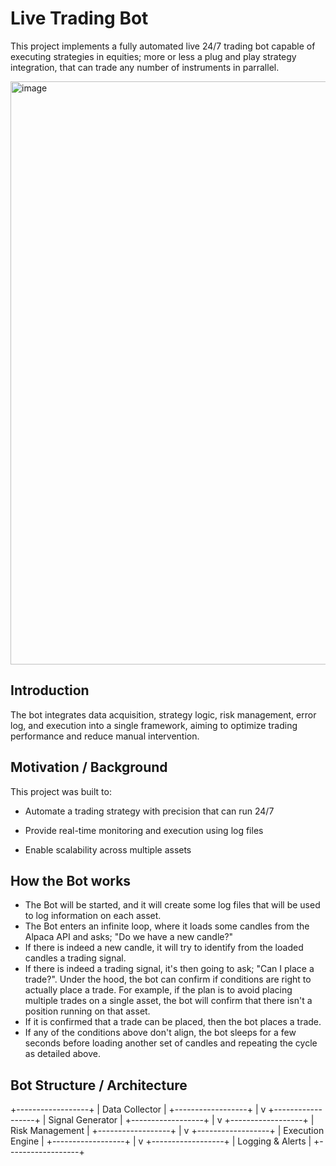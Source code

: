 # Live Trading Bot
This project implements a fully automated live 24/7 trading bot capable of executing strategies in equities; more or less a plug and play strategy integration, that can trade any number of instruments in parrallel.

<img width="1400" height="933" alt="image" src="https://github.com/user-attachments/assets/8117ecda-ac6a-41d2-93c1-0ffd638a5403" />

## Introduction

The bot integrates data acquisition, strategy logic, risk management, error log, and execution into a single framework, aiming to optimize trading performance and reduce manual intervention.

## Motivation / Background

This project was built to:

- Automate a trading strategy with precision that can run 24/7

- Provide real-time monitoring and execution using log files

- Enable scalability across multiple assets

## How the Bot works
- The Bot will be started, and it will create some log files that will be used to log information on each asset.
- The Bot enters an infinite loop, where it loads some candles from the Alpaca API and asks; "Do we have a new candle?"
- If there is indeed a new candle, it will try to identify from the loaded candles a trading signal.
- If there is indeed a trading signal, it's then going to ask; "Can I place a trade?". Under the hood, the bot can confirm if conditions are right to actually place a trade. For example, if the plan is to avoid placing multiple trades on a single asset, the bot will confirm that there isn't a position running on that asset.
- If it is confirmed that a trade can be placed, then the bot places a trade.
- If any of the conditions above don't align, the bot sleeps for a few seconds before loading another set of candles and repeating the cycle as detailed above.

## Bot Structure / Architecture

+------------------+
|  Data Collector  |
+------------------+
          |
          v
+------------------+
| Signal Generator |
+------------------+
          |
          v
+------------------+
| Risk Management  |
+------------------+
          |
          v
+------------------+
| Execution Engine |
+------------------+
          |
          v
+------------------+
| Logging & Alerts |
+------------------+


